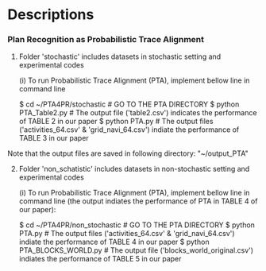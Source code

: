 # Descriptions

### Plan Recognition as Probabilistic Trace Alignment

1. Folder 'stochastic' includes datasets in stochastic setting and experimental codes

    (i) To run Probabilistic Trace Alignment (PTA), implement bellow line in command line

    $ cd ~/PTA4PR/stochastic   # GO TO THE PTA DIRECTORY
    $ python PTA_Table2.py          # The output file ('table2.csv') indicates the performance of TABLE 2 in our paper
    $ python PTA.py                 # The output files ('activities_64.csv' & 'grid_navi_64.csv') indiate the performance of TABLE 3 in our paper
 
 Note that the output files are saved in following directory: "~/output_PTA"


2. Folder 'non_schatistic' includes datasets in non-stochastic setting and experimental codes

    (i) To run Probabilistic Trace Alignment (PTA), implement bellow line in command line (the output indiates the performance of PTA in TABLE 4 of our paper):

    $ cd ~/PTA4PR/non_stochastic   # GO TO THE PTA DIRECTORY
    $ python PTA.py                     # The output files ('activities_64.csv' & 'grid_navi_64.csv') indiate the performance of TABLE 4 in our paper
    $ python PTA_BLOCKS_WORLD.py        # The output file ('blocks_world_original.csv') indiates the performance of TABLE 5 in our paper
